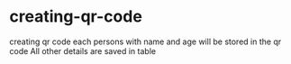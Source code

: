 # creating-qr-code
creating qr code each persons with name and age will be stored in the qr code
All other details  are saved in table 
